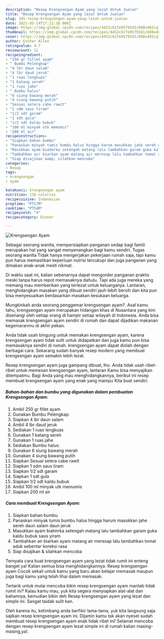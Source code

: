 ```yaml
---
description: "Resep Krengsengan Ayam yang lezat Untuk Jualan"
title: "Resep Krengsengan Ayam yang lezat Untuk Jualan"
slug: 345-resep-krengsengan-ayam-yang-lezat-untuk-jualan
date: 2021-05-14T17:11:18.806Z
image: https://img-global.cpcdn.com/recipes/4452c61fe95793d1/680x482cq70/krengsengan-ayam-foto-resep-utama.jpg
thumbnail: https://img-global.cpcdn.com/recipes/4452c61fe95793d1/680x482cq70/krengsengan-ayam-foto-resep-utama.jpg
cover: https://img-global.cpcdn.com/recipes/4452c61fe95793d1/680x482cq70/krengsengan-ayam-foto-resep-utama.jpg
author: Esther Allen
ratingvalue: 4.7
reviewcount: 12
recipeingredient:
- "250 gr fillet ayam"
- " Bumbu Pelengkap"
- "4 lbr daun salam"
- "4 lbr daud jeruk"
- "1 ruas lengkuas"
- "1 batang sereh"
- "1 ruas jahe"
- " Bumbu halus"
- "6 siung bawang merah"
- "4 siung bawang putih"
- "Sesuai selera cabe rawit"
- "1 sdm saus tiram"
- "1/2 sdt garam"
- "1 sdt gula"
- "1/2 sdt kaldu bubuk"
- "100 ml minyak utk memumis"
- "200 ml air"
recipeinstructions:
- "Siapkan bahan bumbu"
- "Panaskan minyak tumis bumbu halus hingga harum masukkan jahe sereh daun salam daun jeruk"
- "Masukkan ayam biatmrka setengah matang lalu tambahkan garam guka kaldu bubuk saus yiram"
- "Tambahkan air biarkan ayam matang air meresap lalu tambahkan tomat aduk sebentar koreksi rasa"
- "Siap disajikan &amp; silahkan mencoba"
categories:
- Resep
tags:
- krengsengan
- ayam

katakunci: krengsengan ayam 
nutrition: 116 calories
recipecuisine: Indonesian
preptime: "PT17M"
cooktime: "PT54M"
recipeyield: "4"
recipecategory: Dinner

---
```



![Krengsengan Ayam](https://img-global.cpcdn.com/recipes/4452c61fe95793d1/680x482cq70/krengsengan-ayam-foto-resep-utama.jpg)

Sebagai seorang wanita, mempersiapkan panganan sedap bagi famili merupakan hal yang sangat menyenangkan bagi kamu sendiri. Tugas seorang  wanita Tidak hanya mengerjakan pekerjaan rumah saja, tapi kamu pun harus memastikan keperluan nutrisi tercukupi dan juga panganan yang dimakan anak-anak mesti nikmat.

Di waktu  saat ini, kalian sebenarnya dapat mengorder panganan praktis meski tanpa harus repot memasaknya dahulu. Tapi ada juga mereka yang memang mau memberikan yang terlezat untuk keluarganya. Lantaran, menghidangkan masakan yang dibuat sendiri jauh lebih bersih dan kita pun bisa menyesuaikan berdasarkan masakan kesukaan keluarga. 



Mungkinkah anda seorang penggemar krengsengan ayam?. Asal kamu tahu, krengsengan ayam merupakan hidangan khas di Nusantara yang kini disenangi oleh setiap orang di hampir setiap wilayah di Indonesia. Anda bisa memasak krengsengan ayam sendiri di rumah dan dapat dijadikan makanan kegemaranmu di akhir pekan.

Anda tidak usah bingung untuk memakan krengsengan ayam, karena krengsengan ayam tidak sulit untuk didapatkan dan juga kamu pun bisa memasaknya sendiri di rumah. krengsengan ayam dapat diolah dengan berbagai cara. Sekarang sudah banyak resep modern yang membuat krengsengan ayam semakin lebih lezat.

Resep krengsengan ayam juga gampang dibuat, lho. Anda tidak usah ribet-ribet untuk memesan krengsengan ayam, lantaran Kamu bisa menyajikan ditempatmu. Bagi Anda yang mau menghidangkannya, berikut ini resep membuat krengsengan ayam yang enak yang mampu Kita buat sendiri.

<!--inarticleads1-->

##### Bahan-bahan dan bumbu yang digunakan dalam pembuatan Krengsengan Ayam:

1. Ambil 250 gr fillet ayam
1. Gunakan  Bumbu Pelengkap:
1. Siapkan 4 lbr daun salam
1. Ambil 4 lbr daud jeruk
1. Sediakan 1 ruas lengkuas
1. Gunakan 1 batang sereh
1. Gunakan 1 ruas jahe
1. Sediakan  Bumbu halus:
1. Gunakan 6 siung bawang merah
1. Gunakan 4 siung bawang putih
1. Siapkan Sesuai selera cabe rawit
1. Siapkan 1 sdm saus tiram
1. Siapkan 1/2 sdt garam
1. Siapkan 1 sdt gula
1. Siapkan 1/2 sdt kaldu bubuk
1. Ambil 100 ml minyak utk memumis
1. Siapkan 200 ml air




<!--inarticleads2-->

##### Cara membuat Krengsengan Ayam:

1. Siapkan bahan bumbu
1. Panaskan minyak tumis bumbu halus hingga harum masukkan jahe sereh daun salam daun jeruk
1. Masukkan ayam biatmrka setengah matang lalu tambahkan garam guka kaldu bubuk saus yiram
1. Tambahkan air biarkan ayam matang air meresap lalu tambahkan tomat aduk sebentar koreksi rasa
1. Siap disajikan &amp; silahkan mencoba




Ternyata cara buat krengsengan ayam yang lezat tidak rumit ini enteng banget ya! Kalian semua bisa menghidangkannya. Resep krengsengan ayam Cocok sekali untuk kamu yang baru akan belajar memasak maupun juga bagi kamu yang telah lihai dalam memasak.

Tertarik untuk mulai mencoba bikin resep krengsengan ayam mantab tidak rumit ini? Kalau kamu mau, yuk kita segera menyiapkan alat-alat dan bahannya, kemudian bikin deh Resep krengsengan ayam yang lezat dan simple ini. Sangat taidak sulit kan. 

Oleh karena itu, ketimbang anda berfikir lama-lama, yuk kita langsung saja sajikan resep krengsengan ayam ini. Dijamin kamu tak akan nyesel sudah membuat resep krengsengan ayam enak tidak ribet ini! Selamat mencoba dengan resep krengsengan ayam lezat simple ini di rumah kalian masing-masing,ya!.

